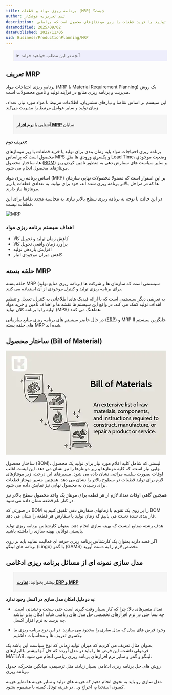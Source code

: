 ```yaml
---
title: برنامه ریزی مواد و قطعات [MRP] چیست؟
author: تیم تحریریه هوشکار
description:  پایه زمان بندی برای تولید یا خرید قطعات یا زیر مونتاژهای محصول است که براساس MPS و یکسری ورودی ها مثل Lead Time، وضعیت موجودی ها، ساختار محصول (BOM) و سایر سیاست های سفارش دهی به منظور تامین کردن ریز مونتاژهای محصول انجام می شود.
dateModified: 2025/09/02
datePublished: 2022/11/05
uid: Business/ProductionPlanning/MRP
---
```


<blockquote style="background-color:#eeeefc; padding:0.5rem">
<details>
  <summary>آنچه در این مطلب خواهید خواند</summary>
  <ul>
    <li>تعریف MRP</li>
    <li>اهداف سیستم برنامه ریزی مواد</li>
    <li>حلقه بسته MRP</li>
    <li>ساختار محصول (Bill of Material)</li>
    <li>مدلسازی نمونه ای از مسائل برنامه ریزی ادغامی</li>
  </ul>
</details>
</blockquote>

## تعریف MRP
برنامه ریزی احتیاجات مواد (MRP یا Material Requirement Planning) یک روش مدیریت و برنامه ریزی منابع در فرآیند تولید و تأمین محصولات است. 

این سیستم بر اساس تقاضا و نیازهای مشتریان، اطلاعات مرتبط با مواد مورد نیاز، تعداد، زمان تولید و سایر عوامل مرتبط را مدیریت می‌کند

<blockquote style="background-color:#f5f5f5; padding:0.5rem">
<p><strong>آشنایی با <a href="https://www.hooshkar.com/Wiki/Production/ProductionPlanning" target="_blank">نرم افزار MRP</a> سایان</p></strong></blockquote>

**تعریف دوم:**

برنامه ریزی احتیاجات مواد پایه زمان بندی برای تولید یا خرید قطعات یا زیر مونتاژهای محصول است که براساس MPS و یکسری ورودی ها مثل Lead Time، وضعیت موجودی ها، ساختار محصول (<a href="https://www.hooshkar.com/Wiki/Production/BOM" target="_blank">BOM</a>) و سایر سیاست های سفارش دهی به منظور تامین کردن ریز مونتاژهای محصول انجام می شود.

اساس برنامه ریزی مواد (MRP) بر این استوار است که معمولا محصولات نهایی سازمان ها که در مراحل بالاتر برنامه ریزی شده اند، خود برای تولید، به تعدادی قطعات یا زیر مونتاژها نیاز دارند.

در این حالت با توجه به برنامه ریزی سطح بالاتر نیازی به محاسبه مجدد تقاضا برای این قطعات نیست.

![MRP](./Images/MRP.webp)

### اهداف سیستم برنامه ریزی مواد

*	کاهش زمان تولید و تحویل کالا
*	برآورد زمان واقعی تحویل کالا
*	افزایش بازدهی تولید
*	کاهش میزان موجودی انبار

## حلقه بسته MRP

 حلقه بسته MRP (برنامه ریزی منابع تولید) سیستمی است که سازمان ها و شرکت ها برای برنامه ریزی تولید و کنترل موجودی از آن استفاده می کنند. 
 
 به تعریفی دیگر سیستمی است که با ارائه فیدبک های اطلاعاتی به کنترل، تعدیل و تنظیم اهداف تولید کمک می کند. در واقع این سیستم ها نقشه ها و اهداف تامین و خرید مواد اولیه را با برنامه کلان تولید (MPS) هماهنگ می کنند. 
 
 در حال حاضر سیستم های برنامه ریزی منابع سازمانی (<a href="https://www.hooshkar.com/Wiki/Business/WhatIsErp" target="_blank">ERP</a>) و MRP II جایگزین سیستم های حلقه بسته MRP شده اند.

## ساختار محصول (Bill of Material)

<a href="https://www.hooshkar.com/Wiki/Production/BOM" target="_blank">![BOM](./Images/BillOfMaterial.webp)
</a>

ساختار محصول (BOM)، لیستی که شامل کلیه اقلام مورد نیاز برای تولید یک محصول نهایی نیاز است. که کلیه مونتاژها و زیر مونتاژها را نیز نشان می دهد. این لیست اغلب اوقات بصورت سلسه مراتبی نشان داده می شود. مسیرهای این درخت، زیر مونتاژهای لازم برای تولید قطعات در سطوح بالاتر را نشان می دهد. همچنین مسیر مونتاژ قطعات برای رسیدن به محصول نهایی نیز نمایش داده می شود.

همچنین گاهی اوقات تعداد لازم از هر قطعه برای مونتاژ یک واحد محصول سطح بالاتر نیز در کنار نام قطعه نشان داده می شود.

در صورتی که BOM را بر روی یک تقویم با زمانهای سفارش دهی تلفیق کنیم به BOM فاز بندی شده دست می یابیم که زمان تولید یا سفارش هر قطعه را نشان می دهد.

هدف رشته صنایع اینست که بهینه سازی انجام دهد. بعنوان کارشناس برنامه ریزی تولید بایستی توانایی بهینه سازی را داشته باشید. 

اگر قصد دارید بعنوان یک کارشناس برنامه ریزی حرفه ای فعالیت نمایید باید بر روی برنامه های لینگو (Lingo) یا گمز (GAMS) تخصص لازم را به دست آورید.

## مدل سازی نمونه ای از مسائل برنامه ریزی ادغامی

<blockquote style="background-color:#f5f5f5; padding:0.5rem">
<p><strong>بیشتر بخوانید: <a href="https://www.hooshkar.com/Wiki/ErpVsM/ErpVsMrp" target="_blank">تفاوت ERP و MRP</a></p></strong></blockquote>

**به دو دلیل امکان مدل سازی در اکسل وجود ندارد:**

*	تعداد متغیرهای بالا: چرا که کار بسیار وقت گیری است حتی سخت و نشدنی است. چه بسا حتی در نرم افزارهای تخصصی حل مدل های ریاضی شاید امکان پذیر نباشد چه برسد به نرم افزار اکسل.

*	وجود فرض های مدل که  مدل سازی را  محدود می سازند. در این نوع برنامه ریزی ما یکسری تعریف ها و محاسبات داشتیم.

بعنوان مثال تعریف می کردیم که میزان تولید زمانی که نوع سیاست این باشه یک فرمولی داشت. این فرض ها را باید در مدل آورده که حل آنها بیشتر با ابزارهای MATLAB، لینگو و گمز و سایر نرم افزارهای برنامه ریزی ریاضی انجام می شود. 

روش های حل برنامه ریزی ادغامی بسیار زیادند مثل ترسیمی، میانگین متحرک، جدول برنامه ریزی. 

مدل سازی رو باید به نحوی انجام دهیم که هزینه های تولید و سایر هزینه ها نظیر هزینه کمبود، استخدام، اخراج و... در هزینه توتال کمینه یا مینیموم بشود.